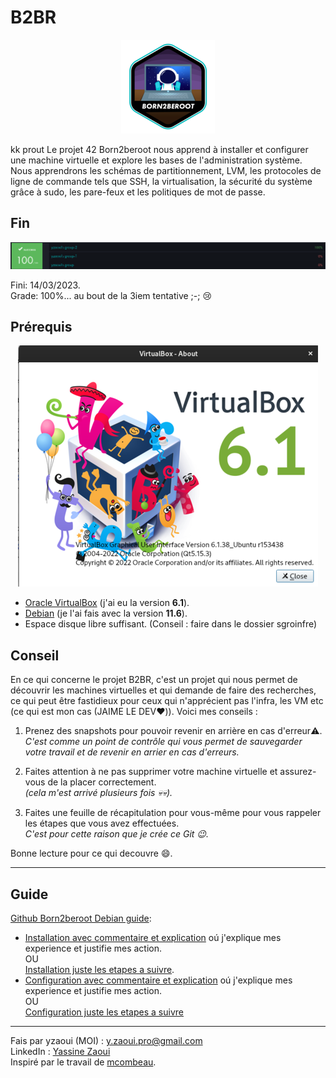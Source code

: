 # B2BR

<p align="center">
  <img src="https://github.com/mcombeau/mcombeau/blob/main/42_badges/born2beroote.png" alt="Born2beroot 42 project badge"/>
</p>
kk prout
Le projet 42 Born2beroot nous apprend à installer et configurer une machine virtuelle et explore les bases de l'administration système. Nous apprendrons les schémas de partitionnement, LVM, les protocoles de ligne de commande tels que SSH, la virtualisation, la sécurité du système grâce à sudo, les pare-feux et les politiques de mot de passe.

## Fin

<p align="center">
  <img src="https://github.com/yatsuZ/B2BR/blob/main/image/Succes/succesB2BR.png" alt="Born2beroot Note 3 tentative aux bout de la troisieme tentative 100%"/>
</p>
Fini: 14/03/2023.
<br>
Grade: 100%... au bout de la 3iem tentative ;-; &#x1F622;

## Prérequis
<p align="center">
  <img src="https://github.com/yatsuZ/B2BR/blob/main/image/Succes/Virtual-BOX-version-pti.png" alt="version 6.6 virtual box"/>
</p>

* [Oracle VirtualBox](https://www.virtualbox.org/) (j'ai eu la version <strong>6.1</strong>).<br>
* [Debian](https://www.debian.org/distrib/netinst) (je l'ai fais avec la version <strong>11.6</strong>).<br>
* Espace disque libre suffisant. (Conseil : faire dans le dossier sgroinfre)

## Conseil

En ce qui concerne le projet B2BR, c'est un projet qui nous permet de découvrir les machines virtuelles et qui demande de faire des recherches, ce qui peut être fastidieux pour ceux qui n'apprécient pas l'infra, les VM etc (ce qui est mon cas (JAIME LE DEV:heart:)). Voici mes conseils :

1. Prenez des snapshots pour pouvoir revenir en arrière en cas d'erreur:warning:.
<br>*C'est comme un point de contrôle qui vous permet de sauvegarder votre travail et de revenir en arrier en cas d'erreurs.*

2. Faites attention à ne pas supprimer votre machine virtuelle et assurez-vous de la placer correctement.
<br>*(cela m'est arrivé plusieurs fois :skull::skull:).*

3. Faites une feuille de récapitulation pour vous-même pour vous rappeler les étapes que vous avez effectuées.
<br>*C'est pour cette raison que je crée ce Git :wink:.*

Bonne lecture pour ce qui decouvre :smile:.

---
## Guide

[Github Born2beroot Debian guide]():
* [Installation avec commentaire et explication](https://github.com/yatsuZ/B2BR/blob/main/Guide/Installation.md) oú j'explique mes experience et justifie mes action.<br>OU<br>[Installation juste les etapes a suivre](https://github.com/yatsuZ/B2BR/blob/main/Guide/Installation_NoComment.md).
* [Configuration avec commentaire et explication](https://github.com/yatsuZ/B2BR/blob/main/Guide/Configuration.md) oú j'explique mes experience et justifie mes action.<br>OU<br>[Configuration juste les etapes a suivre](https://github.com/yatsuZ/B2BR/blob/main/Guide/Configuration_NoComment.md)

---
Fais par yzaoui (MOI) : y.zaoui.pro@gmail.com
<br>LinkedIn : [Yassine Zaoui](https://www.linkedin.com/in/yassine-zaoui-23b005229/)
<br>
Inspiré par le travail de [mcombeau](https://github.com/mcombeau/Born2beroot).
